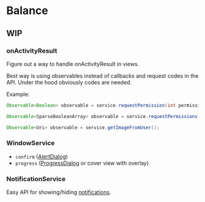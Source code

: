 # Balance

## WIP

### onActivityResult

Figure out a way to handle onActivityResult in views.

Best way is using observables instead of callbacks and request codes in the API.
Under the hood obviously codes are needed.

Example:
```java
Observable<Boolean> observable = service.requestPermission(int permission);

Observable<SparseBooleanArray> observable = service.requestPermissions(int... permissions);

Observable<Uri> observable = service.getImageFromUser();
```

### WindowService

* `confirm` ([AlertDialog](https://developer.android.com/reference/android/app/AlertDialog.html))
* `progress` ([ProgressDialog](https://developer.android.com/reference/android/app/ProgressDialog.html) or cover view with overlay)

### NotificationService

Easy API for showing/hiding [notifications](https://developer.android.com/reference/android/app/Notification.html).
